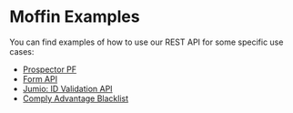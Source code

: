 # Moffin Examples

You can find examples of how to use our REST API for some specific use cases:

- [Prospector PF](request-prospector-pf/)
- [Form API](request-forms/)
- [Jumio: ID Validation API](request-jumio-id-validation/)
- [Comply Advantage Blacklist](request-comply-advantage/)
